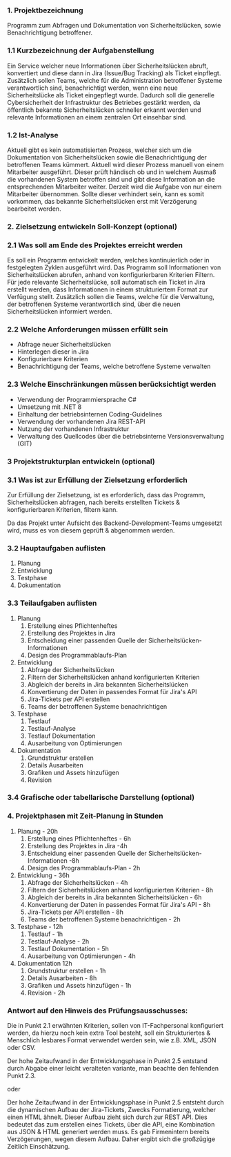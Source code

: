 ### 1. Projektbezeichnung
Programm zum Abfragen und Dokumentation von Sicherheitslücken, sowie Benachrichtigung betroffener. 
### 1.1 Kurzbezeichnung der Aufgabenstellung
Ein Service welcher neue Informationen über Sicherheitslücken abruft, konvertiert und diese dann in Jira (Issue/Bug Tracking) als Ticket einpflegt.
Zusätzlich sollen Teams, welche für die Administration betroffener Systeme verantwortlich sind, benachrichtigt werden, wenn eine neue Sicherheitslücke als Ticket eingepflegt wurde.
Dadurch soll die generelle Cybersicherheit der Infrastruktur des Betriebes gestärkt werden, da öffentlich bekannte Sicherheitslücken schneller erkannt werden und relevante Informationen an einem zentralen Ort einsehbar sind.
### 1.2 Ist-Analyse
Aktuell gibt es kein automatisierten Prozess, welcher sich um die Dokumentation von Sicherheitslücken sowie die Benachrichtigung der betroffenen Teams kümmert. Aktuell wird dieser Prozess manuell von einem Mitarbeiter ausgeführt. Dieser prüft händisch ob und in welchem Ausmaß die vorhandenen System betroffen sind und gibt diese Information an die entsprechenden Mitarbeiter weiter. Derzeit wird die Aufgabe von nur einem Mitarbeiter übernommen. Sollte dieser verhindert sein, kann es somit vorkommen, das bekannte Sicherheitslücken erst mit Verzögerung bearbeitet werden.
### 2. Zielsetzung entwickeln Soll-Konzept (optional)
### 2.1 Was soll am Ende des Projektes erreicht werden
Es soll ein Programm entwickelt werden, welches kontinuierlich oder in festgelegten Zyklen ausgeführt wird. Das Programm soll Informationen von Sicherheitslücken abrufen, anhand von konfigurierbaren Kriterien Filtern. Für jede relevante Sicherheitslücke, soll automatisch ein Ticket in Jira erstellt werden, dass Informationen in einem strukturiertem Format zur Verfügung stellt. Zusätzlich sollen die Teams, welche für die Verwaltung, der betroffenen Systeme verantwortlich sind, über die neuen Sicherheitslücken informiert werden. 

### 2.2 Welche Anforderungen müssen erfüllt sein
- Abfrage neuer Sicherheitslücken
- Hinterlegen dieser in Jira
- Konfigurierbare Kriterien
- Benachrichtigung der Teams, welche betroffene Systeme verwalten

### 2.3 Welche Einschränkungen müssen berücksichtigt werden
- Verwendung der Programmiersprache C#
- Umsetzung mit .NET 8
- Einhaltung der betriebsinternen Coding-Guidelines
- Verwendung der vorhandenen Jira REST-API
- Nutzung der vorhandenen Infrastruktur
- Verwaltung des Quellcodes über die betriebsinterne Versionsverwaltung (GIT)
### 3 Projektstrukturplan entwickeln (optional)
### 3.1 Was ist zur Erfüllung der Zielsetzung erforderlich
Zur Erfüllung der Zielsetzung, ist es erforderlich, dass das Programm, Sicherheitslücken abfragen, nach bereits erstellten Tickets & konfigurierbaren Kriterien, filtern kann.

Da das Projekt unter Aufsicht des Backend-Development-Teams umgesetzt wird, muss es von diesem geprüft & abgenommen werden.
### 3.2 Hauptaufgaben auflisten
1. Planung
2. Entwicklung
3. Testphase
4. Dokumentation
### 3.3 Teilaufgaben auflisten
1. Planung
	1. Erstellung eines Pflichtenheftes
	2. Erstellung des Projektes in Jira
	3. Entscheidung einer passenden Quelle der Sicherheitslücken-Informationen
	4. Design des Programmablaufs-Plan
2. Entwicklung
	1. Abfrage der Sicherheitslücken
	2. Filtern der Sicherheitslücken anhand konfigurierten Kriterien
	3. Abgleich der bereits in Jira bekannten Sicherheitslücken
	4. Konvertierung der Daten in passendes Format für Jira's API
	5. Jira-Tickets per API erstellen
	6. Teams der betroffenen Systeme benachrichtigen
3. Testphase
	1. Testlauf
	2. Testlauf-Analyse
	3. Testlauf Dokumentation
	4. Ausarbeitung von Optimierungen
4. Dokumentation
	1. Grundstruktur erstellen
	2. Details Ausarbeiten
	3. Grafiken und Assets hinzufügen
	4. Revision
### 3.4 Grafische oder tabellarische Darstellung (optional)
### 4. Projektphasen mit Zeit-Planung in Stunden
1. Planung - 20h
	1. Erstellung eines Pflichtenheftes - 6h
	2. Erstellung des Projektes in Jira -4h
	3. Entscheidung einer passenden Quelle der Sicherheitslücken-Informationen -8h
	4. Design des Programmablaufs-Plan - 2h
2. Entwicklung - 36h
	1. Abfrage der Sicherheitslücken - 4h
	2. Filtern der Sicherheitslücken anhand konfigurierten Kriterien - 8h
	3. Abgleich der bereits in Jira bekannten Sicherheitslücken - 6h
	4. Konvertierung der Daten in passendes Format für Jira's API - 8h
	5. Jira-Tickets per API erstellen - 8h
	6. Teams der betroffenen Systeme benachrichtigen - 2h
3. Testphase - 12h
	1. Testlauf - 1h
	2. Testlauf-Analyse - 2h
	3. Testlauf Dokumentation - 5h
	4. Ausarbeitung von Optimierungen - 4h
4. Dokumentation 12h
	1. Grundstruktur erstellen - 1h
	2. Details Ausarbeiten - 8h
	3. Grafiken und Assets hinzufügen - 1h
	4. Revision - 2h
### Antwort auf den Hinweis des Prüfungsausschusses:
Die in Punkt 2.1 erwähnten Kriterien, sollen von IT-Fachpersonal konfiguriert werden, da hierzu noch kein extra Tool besteht, soll ein Strukturiertes & Menschlich lesbares Format verwendet werden sein, wie z.B. XML, JSON oder CSV.

Der hohe Zeitaufwand in der Entwicklungsphase in Punkt 2.5 entstand durch Abgabe einer leicht veralteten variante, man beachte den fehlenden Punkt 2.3.

oder

Der hohe Zeitaufwand in der Entwicklungsphase in Punkt 2.5 entsteht durch die dynamischen Aufbau der Jira-Tickets, Zwecks Formatierung, welcher einen HTML ähnelt. Dieser Aufbau zieht sich durch zur REST API. Dies bedeutet das zum erstellen eines Tickets, über die API, eine Kombination aus JSON & HTML generiert werden muss. Es gab Firmenintern bereits Verzögerungen, wegen diesem Aufbau. Daher ergibt sich die großzügige Zeitlich Einschätzung.